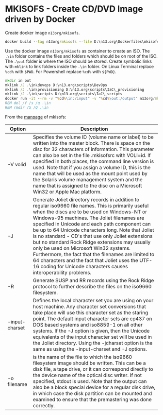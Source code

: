 # MKISOFS - Create CD/DVD Image driven by Docker

Create docker image `n13org/mkisofs`.

```cmd
docker build --tag n13org/mkisofs --file D:\n13.org\Dockerfiles\mkisofs\Dockerfile .
```

Use the docker image `n13org/mkisofs` as container to create an ISO. The `.\in` folder contains the files and folders which should be on root of the ISO. The `.\out` folder is where the ISO should be stored. Create symbolic links with `mklink` to link folders inside the `.\in` folder. On Linux Terminal replace `%cd%` with `$PWD`. For Powershell replace `%cd%` with `${PWD}`.

```cmd
mkdir in out
mklink /J .\in\devops D:\n13.org\scripts\DevOps
mklink /J .\in\provisioning D:\n13.org\scripts\IaC\_provisioning
mklink /J .\in\scripts D:\n13.org\scripts\IaC\_scripts
docker run -it --rm -v "%cd%\in:/input" -v "%cd%\out:/output" n13org/mkisofs mkisofs -V "MyVolumeName" -J -R -input-charset iso8859-1 -o /output/packer.iso /input
REM del /f /s /q .\in
REM rmdir /S /Q .\in
```

From the [manpage](https://linux.die.net/man/8/mkisofs) of mkisofs:

|Option|Description|
|---|---|
|-V volid|Specifies the volume ID (volume name or label) to be written into the master block. There is space on the disc for 32 characters of information. This parameter can also be set in the file .mkisofsrc with VOLI=id. If specified in both places, the command line version is used. Note that if you assign a volume ID, this is the name that will be used as the mount point used by the Solaris volume management system and the name that is assigned to the disc on a Microsoft Win32 or Apple Mac platform.|
|-J|Generate Joliet directory records in addition to regular iso9660 file names. This is primarily useful when the discs are to be used on Windows-NT or Windows-95 machines. The Joliet filenames are specified in Unicode and each path component can be up to 64 Unicode characters long. Note that Joliet is no standard - CD's that use only Joliet extensions but no standard Rock Ridge extensions may usually only be used on Microsoft Win32 systems. Furthermore, the fact that the filenames are limited to 64 characters and the fact that Joliet uses the UTF-16 coding for Unicode characters causes interoperability problems.|
|-R|Generate SUSP and RR records using the Rock Ridge protocol to further describe the files on the iso9660 filesystem.|
|-input-charset|Defines the local character set you are using on your host machine. Any character set conversions that take place will use this character set as the staring point. The default input character sets are cp437 on DOS based systems and iso8859-1 on all other systems. If the -J option is given, then the Unicode equivalents of the input character set will be used in the Joliet directory. Using the -jcharset option is the same as using the -input-charset and -J options.|
|-o filename|is the name of the file to which the iso9660 filesystem image should be written. This can be a disk file, a tape drive, or it can correspond directly to the device name of the optical disc writer. If not specified, stdout is used. Note that the output can also be a block special device for a regular disk drive, in which case the disk partition can be mounted and examined to ensure that the premastering was done correctly.|

